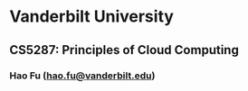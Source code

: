 # Vanderbilt University
## CS5287: Principles of Cloud Computing
### Hao Fu (hao.fu@vanderbilt.edu)
